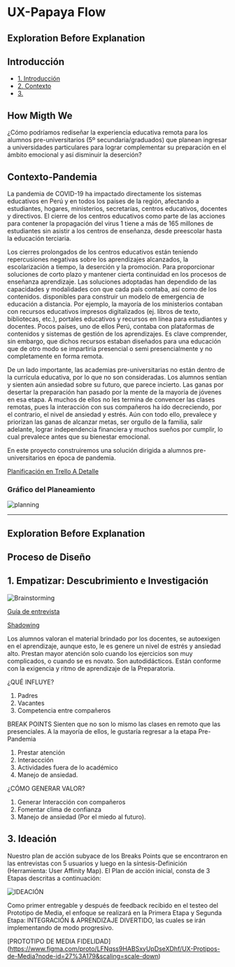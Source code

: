 # UX-Papaya Flow

## Exploration Before Explanation

## Introducción

* [1. Introducción](#1-Introducción)
* [2. Contexto](#2-Contexto)
* [3. ](#3-)

## How Migth We

¿Cómo podríamos rediseñar la experiencia educativa remota para los alumnos pre-universitarios (5º secundaria/graduados) que planean ingresar a universidades particulares para lograr complementar su preparación en el ámbito emocional y así disminuir la deserción?

## Contexto-Pandemia

La pandemia de COVID-19 ha impactado directamente los sistemas educativos en Perú y en todos los países de la región, afectando a estudiantes, hogares, ministerios, secretarías, centros educativos, docentes y directivos.  El cierre de los centros educativos como parte de las acciones para contener la propagación del virus 1 tiene a más de 165 millones de estudiantes sin asistir a los centros de enseñanza, desde preescolar hasta la educación terciaria.

Los cierres prolongados de los centros educativos están teniendo repercusiones negativas sobre los aprendizajes alcanzados, la escolarización a tiempo, la deserción y la promoción. 
Para proporcionar soluciones de corto plazo y mantener cierta continuidad en los procesos de enseñanza aprendizaje. Las soluciones adoptadas han dependido de las capacidades y modalidades con que cada país contaba, así como de los contenidos. disponibles para construir un modelo de emergencia de educación a distancia.  Por ejemplo, la mayoría de los ministerios contaban con recursos educativos impresos digitalizados (ej. libros de texto, bibliotecas, etc.), portales educativos y recursos en línea para estudiantes y docentes. Pocos países, uno de ellos Perú, contaba con plataformas de contenidos y sistemas de gestión de los aprendizajes. Es clave comprender, sin embargo, que dichos recursos estaban diseñados para una educación que de otro modo se impartiría presencial o semi presencialmente y no completamente en forma remota.

De un lado importante, las academias pre-universitarias no están dentro de la currícula educativa, por lo que no son consideradas. Los alumnos sentían y sienten aún ansiedad sobre su futuro, que parece incierto. Las ganas por desertar la preparación han pasado por la mente de la mayoría de jóvenes en esa etapa.
A muchos de ellos no les termina de convencer las clases remotas, pues la interacción con sus compañeros ha ido decreciendo, por el contrario, el nivel de ansiedad y estrés. Aún con todo ello, prevalece y priorizan las ganas de alcanzar metas, ser orgullo de la familia, salir adelante, lograr independencia financiera y muchos sueños por cumplir, lo cual prevalece antes que su bienestar emocional.


En este proyecto construiremos una solución dirigida a alumnos pre-universitarios en época de pandemia.

[Planificación en Trello A Detalle](https://trello.com/b/SWjoeOcI/ux-papaya-flow)

### Gráfico del Planeamiento
![planning](https://user-images.githubusercontent.com/68177371/94094434-1b904800-fde5-11ea-94d2-d468d40e2a9f.jpeg)

---
 
## Exploration Before Explanation

## Proceso de Diseño

## 1. Empatizar: Descubrimiento e Investigación


![Brainstorming](https://miro.medium.com/max/640/0*Uk_sezp7WvIGp9GH.jpg)
 
[Guía de entrevista](https://docs.google.com/document/d/1wyROToRhdYV1nKTHxO0tiCM564xV_XQ7/edit#)

[Shadowing](https://www.figma.com/file/ZlIfR2uwFyub4dTBALXpO3/Shadowing?node-id=2%3A1)


Los alumnos valoran el material brindado por los docentes, se autoexigen en el aprendizaje, aunque esto, le es genere un nivel de estrés y ansiedad alto. 
Prestan mayor atención solo cuando los ejercicios son muy complicados, o cuando se es novato. 
Son autodidácticos.
Están conforme con la exigencia y ritmo de aprendizaje de la Preparatoria.

¿QUÉ INFLUYE?
1. Padres
2. Vacantes
3. Competencia entre compañeros

BREAK POINTS
Sienten que no son lo mismo las clases en remoto que las presenciales. A la mayoría de ellos, le gustaría regresar a la etapa Pre-Pandemia 
1. Prestar atención 
2. Interaccción
3. Actividades fuera de lo académico
4. Manejo de ansiedad.

¿CÓMO GENERAR VALOR?
1. Generar Interacción con compañeros
2. Fomentar clima de confianza
3. Manejo de ansiedad (Por el miedo al futuro).

## 3. Ideación

Nuestro plan de acción subyace de los Breaks Points que se encontraron en las entrevistas con 5 usuarios y luego en la síntesis-Definición (Herramienta: User Affinity Map).
El Plan de acción inicial, consta de 3 Etapas descritas a continuación:

![IDEACIÓN](https://user-images.githubusercontent.com/68177371/94350945-54b0fe00-0019-11eb-82b4-f5e0f208ac8e.png)

Como primer entregable y después de feedback recibido en el testeo del Prototipo de Media, el enfoque se realizará en la Primera Etapa y Segunda Etapa: INTEGRACIÓN & APRENDIZAJE DIVERTIDO, las cuales se irán implementando de modo progresivo.

[PROTOTIPO DE MEDIA FIDELIDAD] (https://www.figma.com/proto/LFNqss9HABSxyUpDseXDhf/UX-Protipos-de-Media?node-id=27%3A179&scaling=scale-down)




